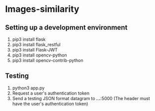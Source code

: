 # Images-similarity
## Setting up a development environment 
1. pip3 install flask
2. pip3 install flask_restful
3. pip3 install Flask-JWT
4. pip3 install opencv-python
5. pip3 install opencv-contrib-python

## Testing
1. python3 app.py
2. Request a user's authentication token
3. Send a testing JSON format datagram to ***.***.***.***:5000 (The header must have the user's authentication token) 
